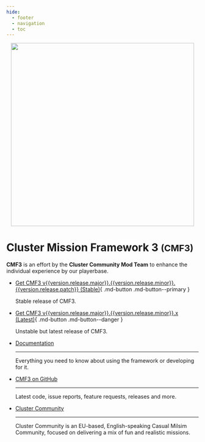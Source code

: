 ```yaml
---
hide:
  - footer
  - navigation
  - toc
---
```


<p align="center">
    <img src="https://raw.githubusercontent.com/clustermod/CMF3/master/extras/assets/logo/black/cmf3_logo_trans.png" width="480">
</p>

# Cluster Mission Framework 3 <small>(CMF3)</small>
**CMF3** is an effort by the **Cluster Community Mod Team** to enhance the individual experience by our playerbase.

<div class="grid cards" markdown>

-   [Get CMF3 v{{version.release.major}}.{{version.release.minor}}.{{version.release.patch}} (Stable)]({{version.release.download_url}}){ .md-button .md-button--primary }
    
    Stable release of CMF3.

-   [Get CMF3 v{{version.release.major}}.{{version.release.minor}}.x (Latest)](https://github.com/clustermod/CMF3/archive/refs/heads/main.zip){ .md-button .md-button--danger }

    Unstable but latest release of CMF3.

</div>

<div class="grid cards col-3" markdown>

-   [Documentation](wiki/index.md)

    ---

    Everything you need to know about using the framework or developing for it.

-   [CMF3 on GitHub]({{config.repo_url}})

    ---

    Latest code, issue reports, feature requests, releases and more.

-   [Cluster Community](https://cluster-community.com)

    ---

    Cluster Community is an EU-based, English-speaking Casual Milsim Community, focused on delivering a mix of fun and realistic missions.

</div>